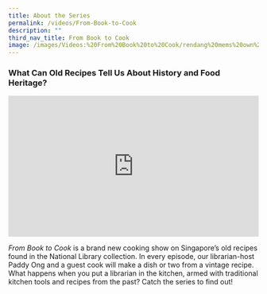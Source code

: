 ```yaml
---
title: About the Series
permalink: /videos/From-Book-to-Cook
description: ""
third_nav_title: From Book to Cook
image: /images/Videos:%20From%20Book%20to%20Cook/rendang%20mems%20own%20cookery%20book.png
---
```

### What Can Old Recipes Tell  Us About History and Food Heritage?


<style>.embed-container {position: relative; padding-bottom: 56.25%; height: 0; overflow: hidden; max-width: 100%; } .embed-container iframe, .embed-container object, .embed-container embed { position: absolute; top: 0; left: 0; width: 100%; height: 100%; }</style><div class='embed-container'><iframe src='https://www.youtube.com/embed/uC0Y6sIeImU' frameborder='0' allowfullscreen></iframe></div> 

<i>From Book to Cook</i> is a brand new cooking show on Singapore’s old recipes found in the National Library collection. In every episode, our librarian-host Paddy Ong and a guest cook will make a dish or two from a vintage recipe. What happens when you put a librarian in the kitchen, armed with traditional kitchen tools and recipes from the past? Catch the series to find out!

